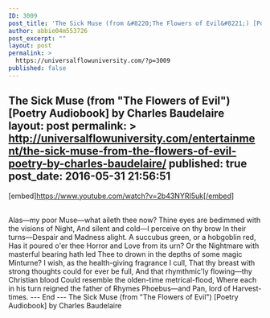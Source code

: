 ```yaml
---
ID: 3009
post_title: 'The Sick Muse (from &#8220;The Flowers of Evil&#8221;) [Poetry ] by Charles Baudelaire'
author: abbie04m553726
post_excerpt: ""
layout: post
permalink: >
  https://universalflowuniversity.com/?p=3009
published: false
---
```

The Sick Muse (from "The Flowers of Evil") [Poetry Audiobook] by Charles Baudelaire
layout: post
permalink: >
  http://universalflowuniversity.com/entertainment/the-sick-muse-from-the-flowers-of-evil-poetry-by-charles-baudelaire/
published: true
post_date: 2016-05-31 21:56:51
---
[embed]https://www.youtube.com/watch?v=2b43NYRI5uk[/embed]</br></br>
<p>Alas—my poor Muse—what aileth thee now?
Thine eyes are bedimmed with the visions of Night,
And silent and cold—I perceive on thy brow
In their turns—Despair and Madness alight.
A succubus green, or a hobgoblin red,
Has it poured o'er thee Horror and Love from its urn?
Or the Nightmare with masterful bearing hath led
Thee to drown in the depths of some magic Minturne?
I wish, as the health-giving fragrance I cull,
That thy breast with strong thoughts could for ever be full,
And that rhymthmic'ly flowing—thy Christian blood
Could resemble the olden-time metrical-flood,
Where each in his turn reigned the father of Rhymes
Phoebus—and Pan, lord of Harvest-times.
--- End ---
The Sick Muse (from "The Flowers of Evil") [Poetry Audiobook] by Charles Baudelaire</p>
